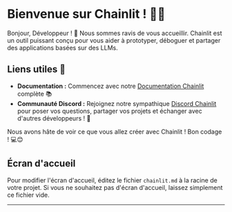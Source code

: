 <!--
CO_OP_TRANSLATOR_METADATA:
{
  "original_hash": "c49526c7abc56b0b5f1e835c1739f18e",
  "translation_date": "2025-09-24T10:44:14+00:00",
  "source_file": "Module08/samples/04/chainlit.md",
  "language_code": "fr"
}
-->
# Bienvenue sur Chainlit ! 🚀🤖

Bonjour, Développeur ! 👋 Nous sommes ravis de vous accueillir. Chainlit est un outil puissant conçu pour vous aider à prototyper, déboguer et partager des applications basées sur des LLMs.

## Liens utiles 🔗

- **Documentation :** Commencez avec notre [Documentation Chainlit](https://docs.chainlit.io) complète 📚
- **Communauté Discord :** Rejoignez notre sympathique [Discord Chainlit](https://discord.gg/k73SQ3FyUh) pour poser vos questions, partager vos projets et échanger avec d'autres développeurs ! 💬

Nous avons hâte de voir ce que vous allez créer avec Chainlit ! Bon codage ! 💻😊

## Écran d'accueil

Pour modifier l'écran d'accueil, éditez le fichier `chainlit.md` à la racine de votre projet. Si vous ne souhaitez pas d'écran d'accueil, laissez simplement ce fichier vide.

---


